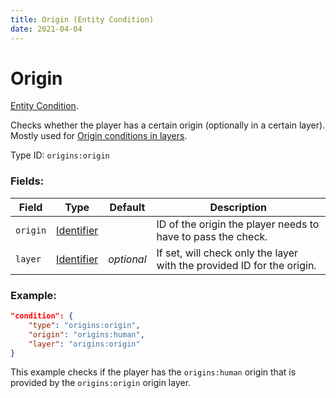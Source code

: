```yaml
---
title: Origin (Entity Condition)
date: 2021-04-04
---
```

# Origin

[Entity Condition](../entity_conditions.md).

Checks whether the player has a certain origin (optionally in a certain layer). Mostly used for [Origin conditions in layers](../guides/data/origin_conditions_in_layers.md).

Type ID: `origins:origin`

### Fields:

Field  | Type | Default | Description
-------|------|---------|-------------
`origin` | [Identifier](../data_types/identifier.md) | |  ID of the origin the player needs to have to pass the check.
`layer` | [Identifier](../data_types/identifier.md) | _optional_ |  If set, will check only the layer with the provided ID for the origin.

### Example:
```json
"condition": {
    "type": "origins:origin",
    "origin": "origins:human",
    "layer": "origins:origin"
}
```
This example checks if the player has the `origins:human` origin that is provided by the `origins:origin` origin layer.